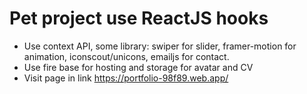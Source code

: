 # Pet project use ReactJS hooks
- Use context API, some library: swiper for slider, framer-motion for animation, iconscout/unicons, emailjs for contact.
- Use fire base for hosting and storage for avatar and CV
- Visit page in link https://portfolio-98f89.web.app/
